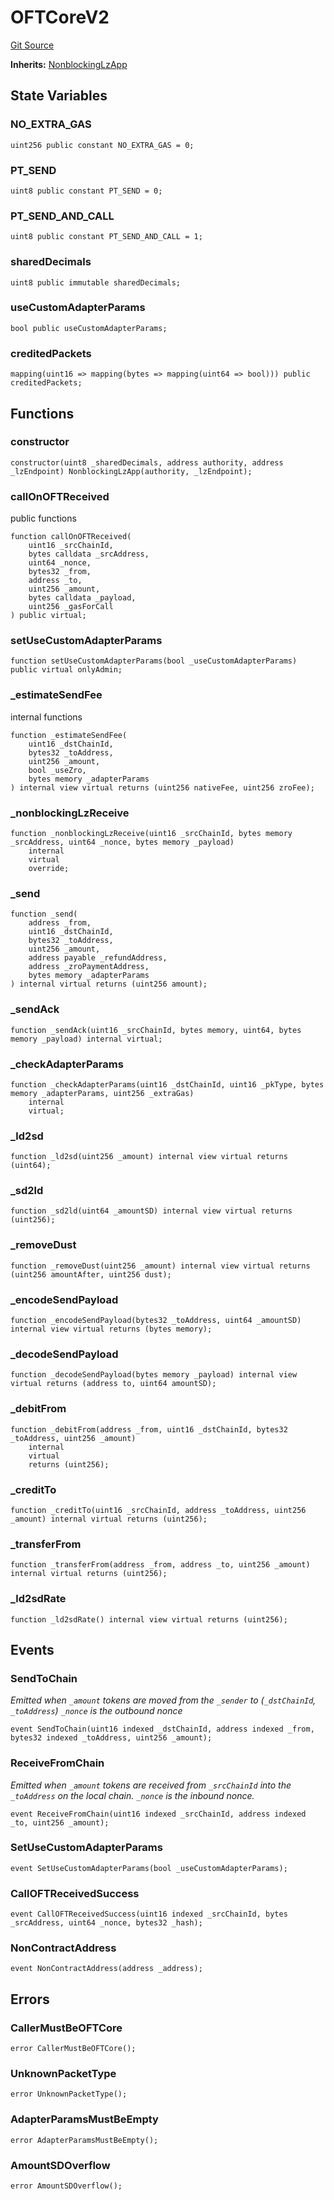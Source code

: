 # OFTCoreV2
[Git Source](https://github.com/manifoldfinance/mevETH2/blob/b0e2069a5fc2dbba164002d348bd88f3539a53df/src/layerZero/oft/OFTCoreV2.sol)

**Inherits:**
[NonblockingLzApp](/src/layerZero/lzApp/NonblockingLzApp.sol/abstract.NonblockingLzApp.md)


## State Variables
### NO_EXTRA_GAS

```solidity
uint256 public constant NO_EXTRA_GAS = 0;
```


### PT_SEND

```solidity
uint8 public constant PT_SEND = 0;
```


### PT_SEND_AND_CALL

```solidity
uint8 public constant PT_SEND_AND_CALL = 1;
```


### sharedDecimals

```solidity
uint8 public immutable sharedDecimals;
```


### useCustomAdapterParams

```solidity
bool public useCustomAdapterParams;
```


### creditedPackets

```solidity
mapping(uint16 => mapping(bytes => mapping(uint64 => bool))) public creditedPackets;
```


## Functions
### constructor


```solidity
constructor(uint8 _sharedDecimals, address authority, address _lzEndpoint) NonblockingLzApp(authority, _lzEndpoint);
```

### callOnOFTReceived

public functions


```solidity
function callOnOFTReceived(
    uint16 _srcChainId,
    bytes calldata _srcAddress,
    uint64 _nonce,
    bytes32 _from,
    address _to,
    uint256 _amount,
    bytes calldata _payload,
    uint256 _gasForCall
) public virtual;
```

### setUseCustomAdapterParams


```solidity
function setUseCustomAdapterParams(bool _useCustomAdapterParams) public virtual onlyAdmin;
```

### _estimateSendFee

internal functions


```solidity
function _estimateSendFee(
    uint16 _dstChainId,
    bytes32 _toAddress,
    uint256 _amount,
    bool _useZro,
    bytes memory _adapterParams
) internal view virtual returns (uint256 nativeFee, uint256 zroFee);
```

### _nonblockingLzReceive


```solidity
function _nonblockingLzReceive(uint16 _srcChainId, bytes memory _srcAddress, uint64 _nonce, bytes memory _payload)
    internal
    virtual
    override;
```

### _send


```solidity
function _send(
    address _from,
    uint16 _dstChainId,
    bytes32 _toAddress,
    uint256 _amount,
    address payable _refundAddress,
    address _zroPaymentAddress,
    bytes memory _adapterParams
) internal virtual returns (uint256 amount);
```

### _sendAck


```solidity
function _sendAck(uint16 _srcChainId, bytes memory, uint64, bytes memory _payload) internal virtual;
```

### _checkAdapterParams


```solidity
function _checkAdapterParams(uint16 _dstChainId, uint16 _pkType, bytes memory _adapterParams, uint256 _extraGas)
    internal
    virtual;
```

### _ld2sd


```solidity
function _ld2sd(uint256 _amount) internal view virtual returns (uint64);
```

### _sd2ld


```solidity
function _sd2ld(uint64 _amountSD) internal view virtual returns (uint256);
```

### _removeDust


```solidity
function _removeDust(uint256 _amount) internal view virtual returns (uint256 amountAfter, uint256 dust);
```

### _encodeSendPayload


```solidity
function _encodeSendPayload(bytes32 _toAddress, uint64 _amountSD) internal view virtual returns (bytes memory);
```

### _decodeSendPayload


```solidity
function _decodeSendPayload(bytes memory _payload) internal view virtual returns (address to, uint64 amountSD);
```

### _debitFrom


```solidity
function _debitFrom(address _from, uint16 _dstChainId, bytes32 _toAddress, uint256 _amount)
    internal
    virtual
    returns (uint256);
```

### _creditTo


```solidity
function _creditTo(uint16 _srcChainId, address _toAddress, uint256 _amount) internal virtual returns (uint256);
```

### _transferFrom


```solidity
function _transferFrom(address _from, address _to, uint256 _amount) internal virtual returns (uint256);
```

### _ld2sdRate


```solidity
function _ld2sdRate() internal view virtual returns (uint256);
```

## Events
### SendToChain
*Emitted when `_amount` tokens are moved from the `_sender` to (`_dstChainId`, `_toAddress`)
`_nonce` is the outbound nonce*


```solidity
event SendToChain(uint16 indexed _dstChainId, address indexed _from, bytes32 indexed _toAddress, uint256 _amount);
```

### ReceiveFromChain
*Emitted when `_amount` tokens are received from `_srcChainId` into the `_toAddress` on the local chain.
`_nonce` is the inbound nonce.*


```solidity
event ReceiveFromChain(uint16 indexed _srcChainId, address indexed _to, uint256 _amount);
```

### SetUseCustomAdapterParams

```solidity
event SetUseCustomAdapterParams(bool _useCustomAdapterParams);
```

### CallOFTReceivedSuccess

```solidity
event CallOFTReceivedSuccess(uint16 indexed _srcChainId, bytes _srcAddress, uint64 _nonce, bytes32 _hash);
```

### NonContractAddress

```solidity
event NonContractAddress(address _address);
```

## Errors
### CallerMustBeOFTCore

```solidity
error CallerMustBeOFTCore();
```

### UnknownPacketType

```solidity
error UnknownPacketType();
```

### AdapterParamsMustBeEmpty

```solidity
error AdapterParamsMustBeEmpty();
```

### AmountSDOverflow

```solidity
error AmountSDOverflow();
```

